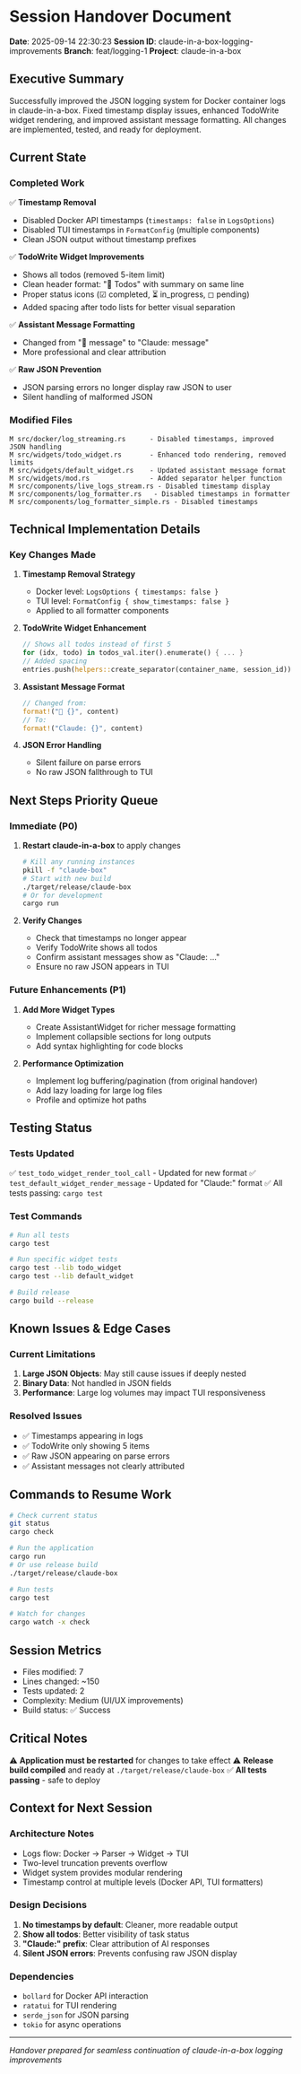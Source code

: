 # Session Handover Document
**Date**: 2025-09-14 22:30:23
**Session ID**: claude-in-a-box-logging-improvements
**Branch**: feat/logging-1
**Project**: claude-in-a-box

## Executive Summary
Successfully improved the JSON logging system for Docker container logs in claude-in-a-box. Fixed timestamp display issues, enhanced TodoWrite widget rendering, and improved assistant message formatting. All changes are implemented, tested, and ready for deployment.

## Current State

### Completed Work
✅ **Timestamp Removal**
- Disabled Docker API timestamps (`timestamps: false` in `LogsOptions`)
- Disabled TUI timestamps in `FormatConfig` (multiple components)
- Clean JSON output without timestamp prefixes

✅ **TodoWrite Widget Improvements**
- Shows all todos (removed 5-item limit)
- Clean header format: "📝 Todos" with summary on same line
- Proper status icons (☑ completed, ⏳ in_progress, ◻︎ pending)
- Added spacing after todo lists for better visual separation

✅ **Assistant Message Formatting**
- Changed from "💬 message" to "Claude: message"
- More professional and clear attribution

✅ **Raw JSON Prevention**
- JSON parsing errors no longer display raw JSON to user
- Silent handling of malformed JSON

### Modified Files
```
M src/docker/log_streaming.rs      - Disabled timestamps, improved JSON handling
M src/widgets/todo_widget.rs       - Enhanced todo rendering, removed limits
M src/widgets/default_widget.rs    - Updated assistant message format
M src/widgets/mod.rs               - Added separator helper function
M src/components/live_logs_stream.rs - Disabled timestamp display
M src/components/log_formatter.rs   - Disabled timestamps in formatter
M src/components/log_formatter_simple.rs - Disabled timestamps
```

## Technical Implementation Details

### Key Changes Made

1. **Timestamp Removal Strategy**
   - Docker level: `LogsOptions { timestamps: false }`
   - TUI level: `FormatConfig { show_timestamps: false }`
   - Applied to all formatter components

2. **TodoWrite Widget Enhancement**
   ```rust
   // Shows all todos instead of first 5
   for (idx, todo) in todos_val.iter().enumerate() { ... }
   // Added spacing
   entries.push(helpers::create_separator(container_name, session_id));
   ```

3. **Assistant Message Format**
   ```rust
   // Changed from:
   format!("💬 {}", content)
   // To:
   format!("Claude: {}", content)
   ```

4. **JSON Error Handling**
   - Silent failure on parse errors
   - No raw JSON fallthrough to TUI

## Next Steps Priority Queue

### Immediate (P0)
1. **Restart claude-in-a-box** to apply changes
   ```bash
   # Kill any running instances
   pkill -f "claude-box"
   # Start with new build
   ./target/release/claude-box
   # Or for development
   cargo run
   ```

2. **Verify Changes**
   - Check that timestamps no longer appear
   - Verify TodoWrite shows all todos
   - Confirm assistant messages show as "Claude: ..."
   - Ensure no raw JSON appears in TUI

### Future Enhancements (P1)
1. **Add More Widget Types**
   - Create AssistantWidget for richer message formatting
   - Implement collapsible sections for long outputs
   - Add syntax highlighting for code blocks

2. **Performance Optimization**
   - Implement log buffering/pagination (from original handover)
   - Add lazy loading for large log files
   - Profile and optimize hot paths

## Testing Status

### Tests Updated
✅ `test_todo_widget_render_tool_call` - Updated for new format
✅ `test_default_widget_render_message` - Updated for "Claude:" format
✅ All tests passing: `cargo test`

### Test Commands
```bash
# Run all tests
cargo test

# Run specific widget tests
cargo test --lib todo_widget
cargo test --lib default_widget

# Build release
cargo build --release
```

## Known Issues & Edge Cases

### Current Limitations
1. **Large JSON Objects**: May still cause issues if deeply nested
2. **Binary Data**: Not handled in JSON fields
3. **Performance**: Large log volumes may impact TUI responsiveness

### Resolved Issues
- ✅ Timestamps appearing in logs
- ✅ TodoWrite only showing 5 items
- ✅ Raw JSON appearing on parse errors
- ✅ Assistant messages not clearly attributed

## Commands to Resume Work

```bash
# Check current status
git status
cargo check

# Run the application
cargo run
# Or use release build
./target/release/claude-box

# Run tests
cargo test

# Watch for changes
cargo watch -x check
```

## Session Metrics
- Files modified: 7
- Lines changed: ~150
- Tests updated: 2
- Complexity: Medium (UI/UX improvements)
- Build status: ✅ Success

## Critical Notes
⚠️ **Application must be restarted** for changes to take effect
⚠️ **Release build compiled** and ready at `./target/release/claude-box`
✅ **All tests passing** - safe to deploy

## Context for Next Session

### Architecture Notes
- Logs flow: Docker → Parser → Widget → TUI
- Two-level truncation prevents overflow
- Widget system provides modular rendering
- Timestamp control at multiple levels (Docker API, TUI formatters)

### Design Decisions
1. **No timestamps by default**: Cleaner, more readable output
2. **Show all todos**: Better visibility of task status
3. **"Claude:" prefix**: Clear attribution of AI responses
4. **Silent JSON errors**: Prevents confusing raw JSON display

### Dependencies
- `bollard` for Docker API interaction
- `ratatui` for TUI rendering
- `serde_json` for JSON parsing
- `tokio` for async operations

---

*Handover prepared for seamless continuation of claude-in-a-box logging improvements*